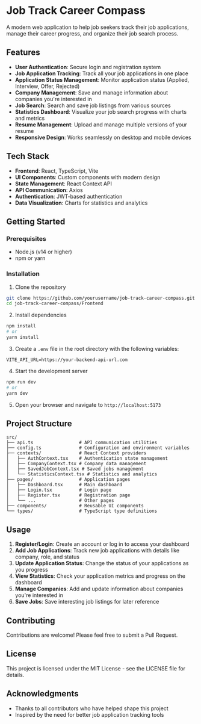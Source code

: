 # Job Track Career Compass

A modern web application to help job seekers track their job applications, manage their career progress, and organize their job search process.

## Features

- **User Authentication**: Secure login and registration system
- **Job Application Tracking**: Track all your job applications in one place
- **Application Status Management**: Monitor application status (Applied, Interview, Offer, Rejected)
- **Company Management**: Save and manage information about companies you're interested in
- **Job Search**: Search and save job listings from various sources
- **Statistics Dashboard**: Visualize your job search progress with charts and metrics
- **Resume Management**: Upload and manage multiple versions of your resume
- **Responsive Design**: Works seamlessly on desktop and mobile devices

## Tech Stack

- **Frontend**: React, TypeScript, Vite
- **UI Components**: Custom components with modern design
- **State Management**: React Context API
- **API Communication**: Axios
- **Authentication**: JWT-based authentication
- **Data Visualization**: Charts for statistics and analytics

## Getting Started

### Prerequisites

- Node.js (v14 or higher)
- npm or yarn

### Installation

1. Clone the repository
```bash
git clone https://github.com/yourusername/job-track-career-compass.git
cd job-track-career-compass/Frontend
```

2. Install dependencies
```bash
npm install
# or
yarn install
```

3. Create a `.env` file in the root directory with the following variables:
```
VITE_API_URL=https://your-backend-api-url.com
```

4. Start the development server
```bash
npm run dev
# or
yarn dev
```

5. Open your browser and navigate to `http://localhost:5173`

## Project Structure

```
src/
├── api.ts                 # API communication utilities
├── config.ts              # Configuration and environment variables
├── contexts/              # React Context providers
│   ├── AuthContext.tsx    # Authentication state management
│   ├── CompanyContext.tsx # Company data management
│   ├── SavedJobContext.tsx # Saved jobs management
│   └── StatisticsContext.tsx # Statistics and analytics
├── pages/                 # Application pages
│   ├── Dashboard.tsx      # Main dashboard
│   ├── Login.tsx          # Login page
│   ├── Register.tsx       # Registration page
│   └── ...                # Other pages
├── components/            # Reusable UI components
└── types/                 # TypeScript type definitions
```

## Usage

1. **Register/Login**: Create an account or log in to access your dashboard
2. **Add Job Applications**: Track new job applications with details like company, role, and status
3. **Update Application Status**: Change the status of your applications as you progress
4. **View Statistics**: Check your application metrics and progress on the dashboard
5. **Manage Companies**: Add and update information about companies you're interested in
6. **Save Jobs**: Save interesting job listings for later reference

## Contributing

Contributions are welcome! Please feel free to submit a Pull Request.

## License

This project is licensed under the MIT License - see the LICENSE file for details.

## Acknowledgments

- Thanks to all contributors who have helped shape this project
- Inspired by the need for better job application tracking tools 
